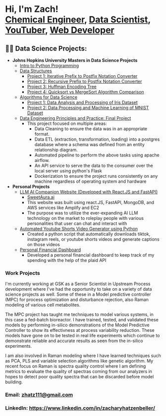 <h1>Hi, I'm Zach! <br/><a href="https://github.com/zhatz111">Chemical Engineer</a>, <a href="https://www.linkedin.com/in/zacharyhatzenbeller/">Data Scientist</a>, <a href="https://www.youtube.com/@ZachHatz">YouTuber</a>, <a href="https://www.sweetaura.ai">Web Developer</a></h1>

<h2>👨‍💻 Data Science Projects:</h2>

- <b>Johns Hopkins University Masters in Data Science Projects</b>
  - [Intro to Python Programming](https://github.com/zhatz111/Masters-in-Bioinformatics-JHU/tree/main/Intro%20to%20Python)
  - [Data Structures](https://github.com/zhatz111/Data-Structures-JHU)
    - [Project 1: Iterative Prefix to Postfix Notation Converter](https://github.com/zhatz111/Data-Structures-JHU/tree/main/Prefix_Postfix_Converter)
    - [Project 2: Recursive Prefix to Postfix Notation Converter](https://github.com/zhatz111/Data-Structures-JHU/tree/main/Recursive_Prefix_Postfix_Converter)
    - [Project 3: Huffman Encoding Tree](https://github.com/zhatz111/Data-Structures-JHU/tree/main/Huffman_Encoding_Tree)
    - [Project 4: Quicksort vs MergeSort Algorithm Comparison](https://github.com/zhatz111/Data-Structures-JHU/tree/main/Sorting_Algorithm_Comparison)
  - [Algorithms for Data Science](https://github.com/zhatz111/Data-Science-Masters/tree/main/Algorithms%20for%20Data%20Science)
    - [Project 1: Data Analysis and Processing of Iris Dataset](https://github.com/zhatz111/Data-Science-Masters/blob/main/Algorithms%20for%20Data%20Science/Programming%20Assignment%201/PA1_Hatzenbeller_Zach.ipynb)
    - [Project 2: Data Processing and Machine Learning of MNIST Dataset](https://github.com/zhatz111/Data-Science-Masters/blob/main/Algorithms%20for%20Data%20Science/Programming%20Assignment%202/PA2_Hatzenbeller_Zach.ipynb)
  - [Data Engineering Principles and Practice: Final Project](https://github.com/zhatz111/Data-Science-Masters/tree/main/Data%20Engineering%20Principles%20and%20Practice/final_project)
    - This project focused on multiple areas:
      - Data Cleaning to ensure the data was in an appropriate format.
      - Data ETL (extraction, transformation, loading) into a postgres database where a schema was defined from an entity relationship diagram.
      - Automated pipeline to perform the above tasks using apache airflow.
      - An API service to serve the data to the consumer over the local server using python's Flask
      - Dockerization to ensure the project runs consistently on any machine regardless of operating system and hardware
- <b>Personal Projects</b>
  - [LLM AI Companion Website (Developed with React.JS and FastAPI)](https://github.com/zhatz111/AI-Companion-Project)
    - [SweetAura.ai](https://www.sweetaura.ai)
    - This website was built using react.JS, FastAPI, MongoDB, and AWS services like Amplify and EC2
    - The purpose was to utilize the ever-expanding AI LLM technology on the market to roleplay people with various personalities that user can chat and interact with
  - [Automated Youtube Shorts Video Generator using Python](https://github.com/zhatz111/YoutubeAutomation)
    - Created a python script that automatically downloads tiktok, instagram reels, or youtube shorts videos and generate captions on those videos
  - [Personal Financial Dashboard](https://github.com/zhatz111/FinancialManager)
    - Developed a personal financial dashboard to keep track of my spending with the help of the plaid API
<!--
- <b>IBM Data Science Certificate</b>
  - [Data Science Projects](https://github.com/zhatz111/Data-Science-Certificates/tree/main/IBM-Data-Science)
-->
### Work Projects

I'm currently working at GSK as a Senior Scientist in Upstream Process development where I've had the opportunity to take on a variety of data science projects as well. Some of these in a Model predictive controller (MPC) for process optimization and disturbance rejection, also Raman modeling of various cell metabolites. 

The MPC project has taught me techniques to model various systems, in this case a fed-batch bioreactor. I have trained, tested, and validated these models by performing in-silico demonstrations of the Model Predictive Controller to show its effectivness at process variability reduction. These models have gone on to be tested in real life experiments which continue to demonstrate reliable and accurate results as seen from the in-silico experiments. 

I am also involved in Raman modeling where I have learned techniques such as PCA, PLS and variable selection algorithms like genetic algorithm. My recent focus on Raman is spectra quality control where I am defining metrics to evaluate the quality of spectras coming from our analyzers in hopes to detect poor quality spectra that can be discarded before model building.

### Email: zhatz111@gmail.com
### LinkedIn: https://www.linkedin.com/in/zacharyhatzenbeller/

<!--

<h2> 🤳 Connect with me:</h2>

[<img align="left" alt="JoshMadakor | YouTube" width="22px" src="https://cdn.jsdelivr.net/npm/simple-icons@v3/icons/youtube.svg" />][youtube]
[<img align="left" alt="JoshMadakor | Twitter" width="22px" src="https://cdn.jsdelivr.net/npm/simple-icons@v3/icons/twitter.svg" />][twitter]
[<img align="left" alt="JoshMadakor | LinkedIn" width="22px" src="https://cdn.jsdelivr.net/npm/simple-icons@v3/icons/linkedin.svg" />][linkedin]
[<img align="left" alt="JoshMadakor | Instagram" width="22px" src="https://cdn.jsdelivr.net/npm/simple-icons@v3/icons/instagram.svg" />][instagram]


-->

<!--
**joshmadakor1/joshmadakor1** is a ✨ _special_ ✨ repository because its `README.md` (this file) appears on your GitHub profile.

Here are some ideas to get you started:

- 🔭 I’m currently working on ...
- 🌱 I’m currently learning ...
- 👯 I’m looking to collaborate on ...
- 🤔 I’m looking for help with ...
- 💬 Ask me about ...
- 📫 How to reach me: ...
- 😄 Pronouns: ...
- ⚡ Fun fact: ...
-->
